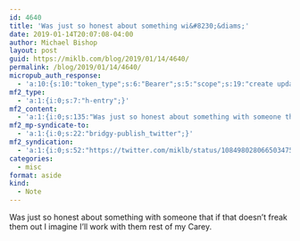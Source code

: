 ```yaml
---
id: 4640
title: 'Was just so honest about something wi&#8230;&diams;'
date: 2019-01-14T20:07:08-04:00
author: Michael Bishop
layout: post
guid: https://miklb.com/blog/2019/01/14/4640/
permalink: /blog/2019/01/14/4640/
micropub_auth_response:
  - 'a:10:{s:10:"token_type";s:6:"Bearer";s:5:"scope";s:19:"create update media";s:2:"me";s:18:"https://miklb.com/";s:9:"issued_by";s:45:"https://miklb.com/wp-json/indieauth/1.0/token";s:9:"client_id";s:21:"https://quill.p3k.io/";s:11:"client_name";s:5:"Quill";s:11:"client_icon";s:46:"https://quill.p3k.io/images/quill-icon-196.png";s:9:"issued_at";i:1547363104;s:4:"user";i:1;s:13:"last_accessed";i:1547514428;}'
mf2_type:
  - 'a:1:{i:0;s:7:"h-entry";}'
mf2_content:
  - 'a:1:{i:0;s:135:"Was just so honest about something with someone that if that doesn’t freak them out I imagine I’ll work with them rest of my Carey.";}'
mf2_mp-syndicate-to:
  - 'a:1:{i:0;s:22:"bridgy-publish_twitter";}'
mf2_syndication:
  - 'a:1:{i:0;s:52:"https://twitter.com/miklb/status/1084980280665034753";}'
categories:
  - misc
format: aside
kind:
  - Note
---
```

Was just so honest about something with someone that if that doesn’t freak them out I imagine I’ll work with them rest of my Carey.